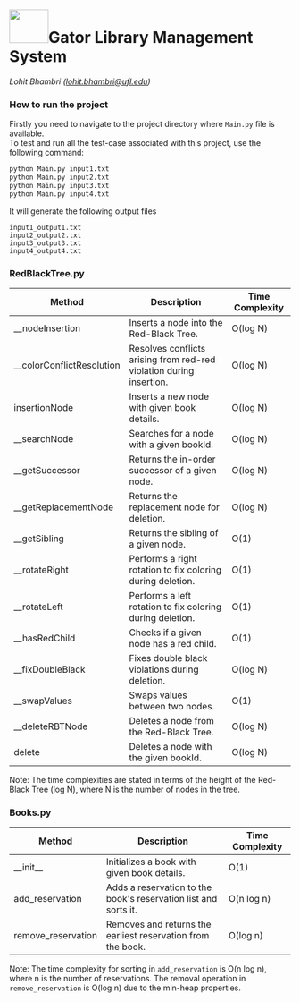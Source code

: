 # <img src= "https://www.wylieisd.net/cms/lib/TX01918453/Centricity/ModuleInstance/113690/large/Groves%20Gator.jpg?rnd=0.336122636839805" width="70" height="60" />Gator Library Management System
<i> Lohit Bhambri (lohit.bhambri@ufl.edu)</i>

### How to run the project
Firstly you need to navigate to the project directory where ```Main.py``` file is
available. <br>
To test and run all the test-case associated with this project, use the following 
command:

```python
python Main.py input1.txt
python Main.py input2.txt
python Main.py input3.txt
python Main.py input4.txt
```

It will generate the following output files
```
input1_output1.txt
input2_output2.txt
input3_output3.txt
input4_output4.txt
```

### RedBlackTree.py

| Method                 | Description                                          | Time Complexity    |
|------------------------|------------------------------------------------------|---------------------|
| \_\_nodeInsertion      | Inserts a node into the Red-Black Tree.             | O(log N)            |
| \_\_colorConflictResolution | Resolves conflicts arising from red-red violation during insertion. | O(log N)            |
| insertionNode          | Inserts a new node with given book details.         | O(log N)            |
| \_\_searchNode         | Searches for a node with a given bookId.            | O(log N)            |
| \_\_getSuccessor        | Returns the in-order successor of a given node.    | O(log N)            |
| \_\_getReplacementNode  | Returns the replacement node for deletion.          | O(log N)            |
| \_\_getSibling          | Returns the sibling of a given node.                | O(1)                |
| \_\_rotateRight         | Performs a right rotation to fix coloring during deletion. | O(1)                |
| \_\_rotateLeft          | Performs a left rotation to fix coloring during deletion.  | O(1)                |
| \_\_hasRedChild         | Checks if a given node has a red child.             | O(1)                |
| \_\_fixDoubleBlack      | Fixes double black violations during deletion.    | O(log N)            |
| \_\_swapValues          | Swaps values between two nodes.                     | O(1)                |
| \_\_deleteRBTNode       | Deletes a node from the Red-Black Tree.             | O(log N)            |
| delete                 | Deletes a node with the given bookId.              | O(log N)            |

Note: The time complexities are stated in terms of the height of the Red-Black Tree (log N), where N is the number of nodes in the tree.



### Books.py

| Method                   | Description                                          | Time Complexity    |
|--------------------------|------------------------------------------------------|---------------------|
| \_\_init\_\_              | Initializes a book with given book details.         | O(1)                |
| add_reservation          | Adds a reservation to the book's reservation list and sorts it. | O(n log n)          |
| remove_reservation       | Removes and returns the earliest reservation from the book. | O(log n)            |

Note: The time complexity for sorting in `add_reservation` is O(n log n), where n is the number of reservations. The removal operation in `remove_reservation` is O(log n) due to the min-heap properties.
